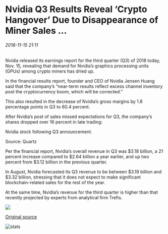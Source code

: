 # Nvidia Q3 Results Reveal ‘Crypto Hangover’ Due to Disappearance of Miner Sales ...

###### 2018-11-15 21:11

Nvidia released its earnings report for the third quarter (Q3) of 2018 today, Nov. 15, revealing that demand for Nvidia’s graphics processing units (GPUs) among crypto miners has dried up.

In the financial results report, founder and CEO of Nvidia Jensen Huang said that the company’s “near-term results reflect excess channel inventory post the cryptocurrency boom, which will be corrected.”

This also resulted in the decrease of Nvidia’s gross margins by 1.8 percentage points in Q3 to 60.4 percent.

After Nvidia’s post of sales missed expectations for Q3, the company’s shares dropped over 16 percent in late trading:

Nvidia stock following Q3 announcement.

Source: Quartz

Per the financial report, Nvidia’s overall revenue in Q3 was $3.18 billion, a 21 percent increase compared to $2.64 billion a year earlier, and up two percent from $3.12 billion in the previous quarter.

In August, Nvidia forecasted its Q3 revenue to be between $3.19 billion and $3.32 billion, stressing that it does not expect to make significant blockchain-related sales for the rest of the year.

At the same time, Nvidia’s revenue for the third quarter is higher than that recently projected by experts from analytical firm Trefis.

![](https://s3.cointelegraph.com/storage/uploads/view/290859352c3e53b0f44d30051a61e07a.png)

[Original source](https://cointelegraph.com/news/nvidia-q3-results-reveal-crypto-hangover-due-to-disappearance-of-miner-sales)

![stats](https://c.statcounter.com/11760860/0/a89fa40b/1/ "stats")